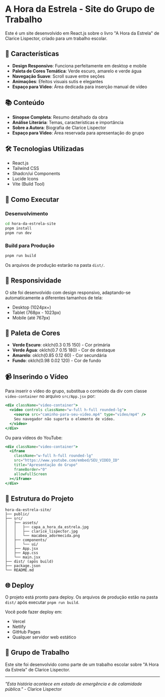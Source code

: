 # A Hora da Estrela - Site do Grupo de Trabalho

Este é um site desenvolvido em React.js sobre o livro "A Hora da Estrela" de Clarice Lispector, criado para um trabalho escolar.

## 🌟 Características

- **Design Responsivo**: Funciona perfeitamente em desktop e mobile
- **Paleta de Cores Temática**: Verde escuro, amarelo e verde água
- **Navegação Suave**: Scroll suave entre seções
- **Animações**: Efeitos visuais sutis e elegantes
- **Espaço para Vídeo**: Área dedicada para inserção manual de vídeo

## 📚 Conteúdo

- **Sinopse Completa**: Resumo detalhado da obra
- **Análise Literária**: Temas, características e importância
- **Sobre a Autora**: Biografia de Clarice Lispector
- **Espaço para Vídeo**: Área reservada para apresentação do grupo

## 🛠️ Tecnologias Utilizadas

- React.js
- Tailwind CSS
- Shadcn/ui Components
- Lucide Icons
- Vite (Build Tool)

## 🚀 Como Executar

### Desenvolvimento
```bash
cd hora-da-estrela-site
pnpm install
pnpm run dev
```

### Build para Produção
```bash
pnpm run build
```

Os arquivos de produção estarão na pasta `dist/`.

## 📱 Responsividade

O site foi desenvolvido com design responsivo, adaptando-se automaticamente a diferentes tamanhos de tela:
- Desktop (1024px+)
- Tablet (768px - 1023px)
- Mobile (até 767px)

## 🎨 Paleta de Cores

- **Verde Escuro**: oklch(0.3 0.15 150) - Cor primária
- **Verde Água**: oklch(0.7 0.15 180) - Cor de destaque
- **Amarelo**: oklch(0.85 0.12 60) - Cor secundária
- **Fundo**: oklch(0.98 0.02 120) - Cor de fundo

## 📹 Inserindo o Vídeo

Para inserir o vídeo do grupo, substitua o conteúdo da div com classe `video-container` no arquivo `src/App.jsx` por:

```jsx
<div className="video-container">
  <video controls className="w-full h-full rounded-lg">
    <source src="caminho-para-seu-video.mp4" type="video/mp4" />
    Seu navegador não suporta o elemento de vídeo.
  </video>
</div>
```

Ou para vídeos do YouTube:

```jsx
<div className="video-container">
  <iframe 
    className="w-full h-full rounded-lg"
    src="https://www.youtube.com/embed/SEU_VIDEO_ID"
    title="Apresentação do Grupo"
    frameBorder="0"
    allowFullScreen
  ></iframe>
</div>
```

## 📁 Estrutura do Projeto

```
hora-da-estrela-site/
├── public/
├── src/
│   ├── assets/
│   │   ├── capa_a_hora_da_estrela.jpg
│   │   ├── clarice_lispector.jpg
│   │   └── macabea_adormecida.png
│   ├── components/
│   │   └── ui/
│   ├── App.jsx
│   ├── App.css
│   └── main.jsx
├── dist/ (após build)
├── package.json
└── README.md
```

## 🌐 Deploy

O projeto está pronto para deploy. Os arquivos de produção estão na pasta `dist/` após executar `pnpm run build`.

Você pode fazer deploy em:
- Vercel
- Netlify
- GitHub Pages
- Qualquer servidor web estático

## 👥 Grupo de Trabalho

Este site foi desenvolvido como parte de um trabalho escolar sobre "A Hora da Estrela" de Clarice Lispector.

---

*"Esta história acontece em estado de emergência e de calamidade pública."* - Clarice Lispector

